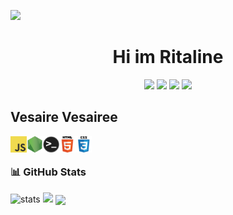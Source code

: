 ![](https://komarev.com/ghpvc/?username=Ritalincik&color=brightgreen)
<h1 align="center">Hi im Ritaline</h1>
<p align="center">
 <a href="https://discord.com/users/853338658961358848" target"blank_"><img src="https://img.shields.io/badge/Discord%20-7289DA.svg?&style=for-the-badge&logo=discord&logoColor=white"></a>
  <a href="https://github.com/Ritalincik" target"blank_"><img src="https://img.shields.io/badge/GitHub%20-191717.svg?&style=for-the-badge&logo=github&logoColor=white"></a>
  <a href="https://open.spotify.com/user/s5py7bxdlc7tfrci6x1tlm0ms" target"blank_"><img src="https://img.shields.io/badge/Spotify%20-1ed760.svg?&style=for-the-badge&logo=spotify&logoColor=white"></a>
 <a href="https://www.instagram.com/ritalincik/" target"blank_"><img src="https://img.shields.io/badge/INSTAGRAM%20-DC3175.svg?&style=for-the-badge&logo=instagram&logoColor=white"></a>


 ## Vesaire Vesairee
 
<img align="left" alt="JavaScript" width="26px" src="https://raw.githubusercontent.com/github/explore/80688e429a7d4ef2fca1e82350fe8e3517d3494d/topics/javascript/javascript.png" />
<img align="left" alt="Node.js" width="26px" src="https://raw.githubusercontent.com/github/explore/80688e429a7d4ef2fca1e82350fe8e3517d3494d/topics/nodejs/nodejs.png" />
<img align="left" alt="Terminal" width="26px" src="https://raw.githubusercontent.com/github/explore/80688e429a7d4ef2fca1e82350fe8e3517d3494d/topics/terminal/terminal.png" />
<img align="left" alt="Html" width="26px" src="https://raw.githubusercontent.com/github/explore/80688e429a7d4ef2fca1e82350fe8e3517d3494d/topics/html/html.png"/>
<img align="left" alt="Css" width="26px" src="https://raw.githubusercontent.com/github/explore/80688e429a7d4ef2fca1e82350fe8e3517d3494d/topics/css/css.png"/>




</br>

##
<h3 align="left">📊 GitHub Stats</h3>
<p align="left">
   <img src="https://github-readme-stats.vercel.app/api?username=Ritalincik&count_private=true&show_icons=true&theme=midnight-purple&hide_border=true" width="%100" height="150px" alt="stats" />
   <img src="https://github-readme-stats.vercel.app/api/top-langs/?username=Ritalincik&layout=compact&show_icons=true&theme=midnight-purple&hide_border=true"width="%100" height="150px" />
<a href="https://github.com/Ritalincik/Ritaline-bos-altyapi">
  <img align="center" src="https://github-readme-stats.vercel.app/api/pin/?username=Ritalincik&theme=midnight-purple&repo=Ritaline-bos-altyapi" />
</a>
</p>
